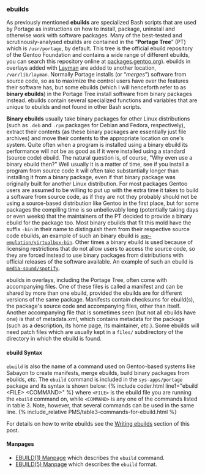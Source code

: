 ### ebuilds
As previously mentioned **ebuilds** are specialized Bash scripts that are used by Portage as instructions on how to install, package, uninstall and otherwise work with software packages. Many of the best-tested and scrutinously-analysed ebuilds are contained in the &ldquo;**Portage Tree**&rdquo; (PT) which is `/usr/portage`, by default. This tree is the official ebuild repository of the Gentoo Foundation and contains a wide range of different ebuilds, you can search this repository online at [packages.gentoo.org](https://packages.gentoo.org)). ebuilds in overlays added with [Layman](#layman) are added to another location, `/var/lib/layman`. Normally Portage installs (or &ldquo;*merges*&rdquo;) software from source code, so as to maximize the control users have over the features their software has, but some ebuilds (which I will henceforth refer to as **binary ebuilds**) in the Portage Tree install software from binary packages instead. ebuilds contain several specialized functions and variables that are unique to ebuilds and not found in other Bash scripts.

**Binary ebuilds** usually take binary packages for other Linux distributions (such as `.deb` and `.rpm` packages for Debian and Fedora, respectively), extract their contents (as these binary packages are essentially just file archives) and move their contents to the appropriate location on one's system. Quite often when a program is installed using a binary ebuild its performance will not be as good as if it were installed using a standard (source code) ebuild. The natural question is, of course, "Why even use a binary ebuild then?" Well usually it is a matter of time, see if you install a program from source code it will often take substantially longer than installing it from a binary package, even if that binary package was originally built for another Linux distribution. For most packages Gentoo users are assumed to be willing to put up with the extra time it takes to build a software from source code, as if they are not they probably should not be using a source-based distribution like Gentoo in the first place, but for some packages the compiling time is so unbelievably long (potentially taking days or even weeks) that the maintainers of the PT decided to provide a binary ebuild for the package too. Most binary ebuilds that fit this mold have the suffix `-bin` in their name to distinguish them from their respective source code ebuilds, an example of such an binary ebuild is [`app-emulation/virtualbox-bin`](https://packages.gentoo.org/packages/app-emulation/virtualbox-bin). Other times a binary ebuild is used because of licensing restrictions that do not allow users to access the source code, so they are forced instead to use binary packages from distributions with official releases of the software available. An example of such an ebuild is [`media-sound/spotify`](https://packages.gentoo.org/packages/media-sound/spotify).

ebuilds in overlays, including the Portage Tree, often come with accompanying files. One of these files is called a manifest and can be shared by more than one ebuild, provided the ebuilds are for different versions of the same package. Manifests contain checksums for ebuild(s), the package's source code and accompanying files, other than itself. Another accompanying file that is sometimes seen (but not all ebuilds have one) is that of metadata.xml, which contains metadata for the package (such as a description, its home page, its maintainer, *etc.*). Some ebuilds will need patch files which are usually kept in a `files/` subdirectory of the directory in which the ebuild is found.

#### ebuild Syntax
`ebuild` is also the name of a command used on Gentoo-based systems like Sabayon to create manifests, merge ebuilds, build binary packages from ebuilds, *etc.* The `ebuild` command is included in the `sys-apps/portage` package and its syntax is shown below:
{% include coder.html line1="ebuild &lt;FILE&gt; &lt;COMMAND&gt;" %}
where `<FILE>` is the ebuild file you are running the `ebuild` command on, while `<COMMAND>` is any one of the commands listed in table 3. Note, however, that several commands can be used in the same line.
{% include_relative PMS/table3-commands-for-ebuild.html %}

For details on how to write ebuilds see the [Writing ebuilds](#writing-ebuilds) section of this post.

#### Manpages
* [EBUILD(1) Manpage](/man/ebuild.1.html) which describes the `ebuild` command.
* [EBUILD(5) Manpage](/man/ebuild.5.html) which describes the `ebuild` format.
